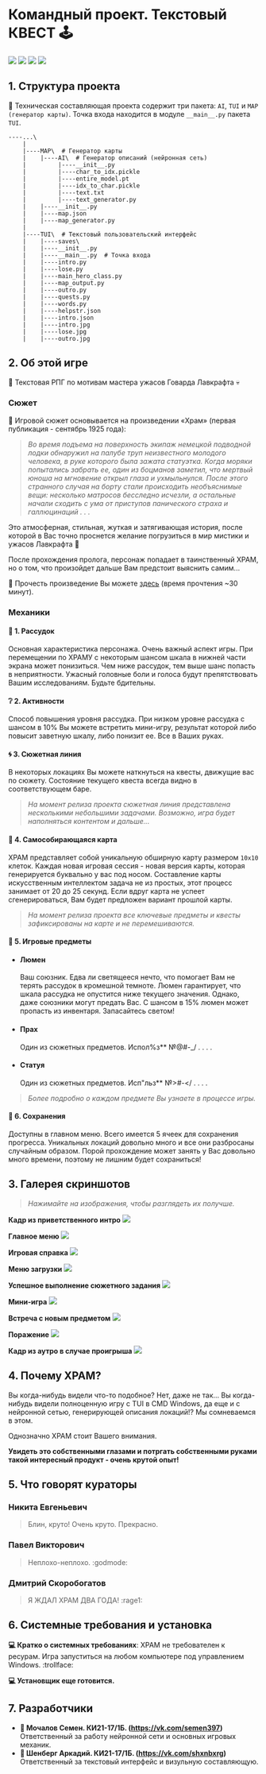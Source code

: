 # **Командный проект. Текстовый КВЕСТ :joystick:**

![](https://img.shields.io/github/watchers/shasoka/prac_6?style=social)
![](https://img.shields.io/github/stars/shasoka/txtrpg?style=social)
![](https://img.shields.io/github/forks/shasoka/txtrpg?style=social)
![](https://sun9-33.userapi.com/impg/qdGjdhrG1rhLv02cTp6t5d-knroo7XH7-wMptA/LRzrBPH5oPc.jpg?size=874x366&quality=96&sign=b05482426147994f6c295c02cc5cfbf8&type=album)

## **1. Структура проекта**

:file_folder: Техническая составляющая проекта содержит три пакета: ```AI```, ```TUI``` и ```MAP (генератор карты)```.  Точка входа находится в модуле ```__main__.py``` пакета ```TUI```.
```
----...\
    |
    |----MAP\  # Генератор карты
    |    |----AI\  # Генератор описаний (нейронная сеть)
    |         |----__init__.py
    |         |----char_to_idx.pickle
    |         |----entire_model.pt
    |         |----idx_to_char.pickle
    |         |----text.txt
    |         |----text_generator.py
    |	 |----__init__.py
    |    |----map.json
    |    |----map_generator.py
    |
    |----TUI\  # Текстовый пользовательский интерфейс
    |    |----saves\
    |    |----__init__.py
    |    |----__main__.py  # Точка входа
    |    |----intro.py
    |    |----lose.py
    |    |----main_hero_class.py
    |    |----map_output.py
    |    |----outro.py
    |    |----quests.py
    |    |----words.py
    |    |----helpstr.json
    |    |----intro.json
    |    |----intro.jpg
    |    |----lose.jpg
    |    |----outro.jpg
```
## **2. Об этой игре**

:game_die: Текстовая РПГ по мотивам мастера ужасов Говарда Лавкрафта :skull:

### **Сюжет**

:closed_book: Игровой сюжет основывается на произведении «Храм» (первая публикация - сентябрь 1925 года):
> *Во время подъема на поверхность экипаж немецкой подводной лодки обнаружил на палубе труп неизвестного молодого человека, в руке которого была зажата статуэтка. Когда моряки попытались забрать ее, один из боцманов заметил, что мертвый юноша на мгновение открыл глаза и ухмыльнулся. После этого странного случая на борту стали происходить необъяснимые вещи: несколько матросов бесследно исчезли, а остальные начали сходить с ума от приступов панического страха и галлюцинаций . . .*

Это атмосферная, стильная, жуткая и затягивающая история, после которой в Вас точно проснется желание погрузиться в мир мистики и ужасов Лавкрафта :ocean:

После прохождения пролога, персонаж попадает в таинственный ХРАМ, но о том, что произойдет дальше Вам предстоит выяснить самим...

:closed_book: Прочесть произведение Вы можете [здесь](http://www.lib.ru/INOFANT/LAWKRAFT/hram.txt) (время прочтения ~30 минут).

### **Механики**

#### **:game_die: 1. Рассудок**
Основная характеристика персонажа. Очень важный аспект игры. При перемещении по ХРАМУ с некоторым шансом шкала в нижней части экрана может понизиться. Чем ниже рассудок, тем выше шанс попасть в неприятности. Ужасный головные боли и голоса будут препятствовать Вашим исследованиям. Будьте бдительны.

#### **:grey_question: 2. Активности**
Способ повышения уровня рассудка. При низком уровне рассудка с шансом в 10% Вы можете встретить мини-игру, результат которой либо повысит заветную шкалу, либо понизит ее. Все в Ваших руках.

#### **:cyclone: 3. Сюжетная линия**
В некоторых локациях Вы можете наткнуться на квесты, движущие вас по сюжету. Состояние текущего квеста всегда видно в соответствующем баре.
>*На момент релиза проекта сюжетная линия представлена несколькими небольшими задачами. Возможно, игра будет наполняться контентом и дальше...*

#### **:page_facing_up: 4. Самособирающаяся карта**
ХРАМ представляет собой уникальную обширную карту размером ```10x10``` клеток. Каждая новая игровая сессия - новая версия карты, которая генерируется буквально у вас под носом. Составление карты искусственным интеллектом задача не из простых, этот процесс занимает от 20 до 25 секунд. Если вдруг карта не успеет сгенерироваться, Вам будет предложен вариант прошлой карты.
>*На момент релиза проекта все ключевые предметы и квесты зафиксированы на карте и не перемешиваются.*

#### **:wrench: 5. Игровые предметы**
- #### **Люмен**
	Ваш союзник. Едва ли светящееся нечто, что помогает Вам не терять рассудок в кромешной темноте. Люмен гарантирует, что шкала рассудка не опустится ниже текущего значения. Однако, даже союзники могут предать Вас. С шансом в 15% люмен может пропасть из инвентаря. Запасайтесь светом!

- #### **Прах**
	Один из сюжетных предметов. Испол%з** №@#-_/ . . . .

- #### **Статуя** 
	Один из сюжетных предметов. Исп"льз** №>#-</ . . . .
>*Более подробно о каждом предмете Вы узнаете в процессе игры.*

#### **:file_folder: 6. Сохранения**
Доступны в главном меню. Всего имеется 5 ячеек для сохранения прогресса. Уникальных локаций довольно много и все они разбросаны случайным образом. Порой прохождение может занять у Вас довольно много времени, поэтому не лишним будет сохраниться!

## **3. Галерея скриншотов**
>*Нажимайте на изображения, чтобы разглядеть их получше.*

**Кадр из приветственного интро**
![](https://sun9-67.userapi.com/s/v1/if2/fuA4l5NgqWnZoCjvgZIumv2xOqT8MTN_7HxJtr8FN5psTlabRzNr4AvRITlGl81MdmvQiw7K2zMqjUMF0kbYGcjg.jpg?size=1894x987&quality=96&type=album)

**Главное меню**
![](https://sun9-59.userapi.com/s/v1/if2/eQHHwjmtTJRvSh37m5-HhGZln-J1hJoPPC6xm7d3gB8ddZqj9qv_BssX9n6PSUhm8_zGXVs4Gb6JuQGpgvSOemrw.jpg?size=1919x1006&quality=96&type=album)

**Игровая справка**
![](https://sun9-52.userapi.com/s/v1/if2/cqOp_gJKq5dlEAoqnWBvcid1iXybBcfh6-LQ-bXoDoh2B2GHgT3gp7uS7b_8yfCFp2i4ufKRNfpbvAclpoiV5Bxd.jpg?size=1919x1009&quality=96&type=album)

**Меню загрузки**
![](https://sun9-34.userapi.com/s/v1/if2/c0PW7bbwqbmPI7UObVGCz1MOunG1j-WWdSQ8avmKeOHCgcCRYe2on74l_AaXIX8MmZJGhFLBEsq8YAen3oubLF-0.jpg?size=1919x1007&quality=96&type=album)

**Успешное выполнение сюжетного задания**
![](https://sun9-62.userapi.com/s/v1/if2/IsNWTfVRvqSb4mu8SrBMJqbtwiCEbc0Utq7MI54Y_Ap-LR1Op_aWy-9kNHhCQvzSgSl5dDQBQWzpA2gbBAko2JRZ.jpg?size=1919x1005&quality=96&type=album)

**Мини-игра**
![](https://sun9-15.userapi.com/s/v1/if2/LeVk_4z4leHQ68GgsyhB3_sT4CsA4Ci9hjgYH0uyrzSorTTP-inCYZsjsCdKFLUyzUrSk25QIt5xuYZsz9aXFTcK.jpg?size=1919x1008&quality=96&type=album)

**Встреча с новым предметом**
![](https://sun1.megafon-irkutsk.userapi.com/s/v1/if2/tYZMPwhttxF2Wkvr65_9ydY_SBjHwdVXEWD-VkeiWli9qD4bMIxIWSINyoVnSvXpUKDFC_ILrbCPVWXxpWX6jEOj.jpg?size=1919x1004&quality=96&type=album)

**Поражение**
![](https://sun9-29.userapi.com/s/v1/if2/rRWtMOp9SaDiGWRwioL0TfFFMl8kLlc3OEb_N3XTGC2Ss00C_KBT6TPJ4YAw0VS64vL9qpEfH-6v9IbCNl228MMT.jpg?size=1919x1003&quality=96&type=album)

**Кадр из аутро в случае проигрыша**
![](https://sun2.megafon-irkutsk.userapi.com/s/v1/if2/vnRuopQo7xJ4Z9jpmcMQ0BORMfGPC8ljycTGp-yjjeIA6Kmv7cCPZgSwgT4_uYW4r_gjuqTJfsGVzBIl4NOWflgG.jpg?size=1890x979&quality=96&type=album)

## **4. Почему ХРАМ?**
Вы когда-нибудь видели что-то подобное? Нет, даже не так... Вы когда-нибудь видели полноценную игру с TUI в CMD Windows, да еще и с нейронной сетью, генерирующей описания локаций!? Мы сомневаемся в этом.

Однозначно ХРАМ стоит Вашего внимания. 

**Увидеть это собственными глазами и потргать собственными руками такой интересный продукт - очень крутой опыт!**

## **5. Что говорят кураторы**
### **Никита Евгеньевич**
> Блин, круто! Очень круто. Прекрасно.
### **Павел Викторович**
> Неплохо-неплохо. :godmode:
### **Дмитрий Скоробогатов**
> Я ЖДАЛ ХРАМ ДВА ГОДА! :rage1:

## **6. Системные требования и установка**
**:computer: Кратко о системных требованиях**: ХРАМ не требователен к ресурам. Игра запуститься на любом компьютере под управлением Windows. :trollface:

**:computer: Установщик еще готовится.**

## **7. Разработчики**
+ **:bust_in_silhouette: Мочалов Семен. КИ21-17/1Б. (<https://vk.com/semen397>)** Ответственный за работу нейронной сети и основных игровых механик.
+ **:bust_in_silhouette: Шенберг Аркадий. КИ21-17/1Б. (<https://vk.com/shxnbxrg>)** Ответственный за текстовый интерфейс и визульную составляющую.

